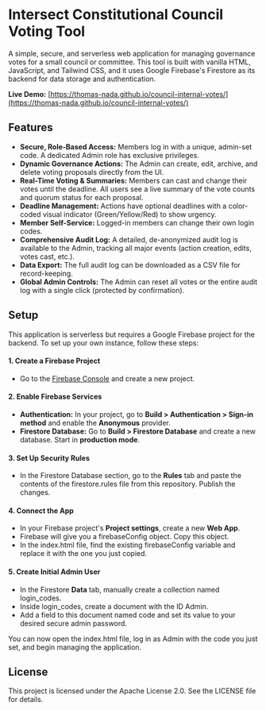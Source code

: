 # **Intersect Constitutional Council Voting Tool**

A simple, secure, and serverless web application for managing governance votes for a small council or committee. This tool is built with vanilla HTML, JavaScript, and Tailwind CSS, and it uses Google Firebase's Firestore as its backend for data storage and authentication.

**Live Demo:** [https://thomas-nada.github.io/council-internal-votes/](https://thomas-nada.github.io/council-internal-votes/)

## **Features**

* **Secure, Role-Based Access:** Members log in with a unique, admin-set code. A dedicated Admin role has exclusive privileges.  
* **Dynamic Governance Actions:** The Admin can create, edit, archive, and delete voting proposals directly from the UI.  
* **Real-Time Voting & Summaries:** Members can cast and change their votes until the deadline. All users see a live summary of the vote counts and quorum status for each proposal.  
* **Deadline Management:** Actions have optional deadlines with a color-coded visual indicator (Green/Yellow/Red) to show urgency.  
* **Member Self-Service:** Logged-in members can change their own login codes.  
* **Comprehensive Audit Log:** A detailed, de-anonymized audit log is available to the Admin, tracking all major events (action creation, edits, votes cast, etc.).  
* **Data Export:** The full audit log can be downloaded as a CSV file for record-keeping.  
* **Global Admin Controls:** The Admin can reset all votes or the entire audit log with a single click (protected by confirmation).

## **Setup**

This application is serverless but requires a Google Firebase project for the backend. To set up your own instance, follow these steps:

#### **1\. Create a Firebase Project**

* Go to the [Firebase Console](https://console.firebase.google.com/) and create a new project.

#### **2\. Enable Firebase Services**

* **Authentication:** In your project, go to **Build \> Authentication \> Sign-in method** and enable the **Anonymous** provider.  
* **Firestore Database:** Go to **Build \> Firestore Database** and create a new database. Start in **production mode**.

#### **3\. Set Up Security Rules**

* In the Firestore Database section, go to the **Rules** tab and paste the contents of the firestore.rules file from this repository. Publish the changes.

#### **4\. Connect the App**

* In your Firebase project's **Project settings**, create a new **Web App**.  
* Firebase will give you a firebaseConfig object. Copy this object.  
* In the index.html file, find the existing firebaseConfig variable and replace it with the one you just copied.

#### **5\. Create Initial Admin User**

* In the Firestore **Data** tab, manually create a collection named login\_codes.  
* Inside login\_codes, create a document with the ID Admin.  
* Add a field to this document named code and set its value to your desired secure admin password.

You can now open the index.html file, log in as Admin with the code you just set, and begin managing the application.

## **License**

This project is licensed under the Apache License 2.0. See the LICENSE file for details.

